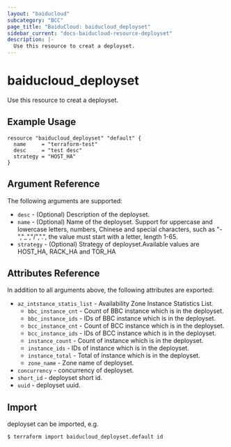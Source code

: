 ```yaml
---
layout: "baiducloud"
subcategory: "BCC"
page_title: "BaiduCloud: baiducloud_deployset"
sidebar_current: "docs-baiducloud-resource-deployset"
description: |-
  Use this resource to creat a deployset.
---
```


# baiducloud_deployset

Use this resource to creat a deployset.

## Example Usage

```hcl
resource "baiducloud_deployset" "default" {
  name     = "terraform-test"
  desc     = "test desc"
  strategy = "HOST_HA"
}
```

## Argument Reference

The following arguments are supported:

* `desc` - (Optional) Description of the deployset.
* `name` - (Optional) Name of the deployset. Support for uppercase and lowercase letters, numbers, Chinese and special characters, such as "-","_","/",".", the value must start with a letter, length 1-65.
* `strategy` - (Optional) Strategy of deployset.Available values are HOST_HA, RACK_HA and TOR_HA

## Attributes Reference

In addition to all arguments above, the following attributes are exported:

* `az_intstance_statis_list` - Availability Zone Instance Statistics List.
  * `bbc_instance_cnt` - Count of BBC instance which is in the deployset.
  * `bbc_instance_ids` - IDs of BBC instance which is in the deployset.
  * `bcc_instance_cnt` - Count of BCC instance which is in the deployset.
  * `bcc_instance_ids` - IDs of BCC instance which is in the deployset.
  * `instance_count` - Count of instance which is in the deployset.
  * `instance_ids` - IDs of instance which is in the deployset.
  * `instance_total` - Total of instance which is in the deployset.
  * `zone_name` - Zone name of deployset.
* `concurrency` - concurrency of deployset.
* `short_id` - deployset short id.
* `uuid` - deployset uuid.


## Import

deployset can be imported, e.g.

```hcl
$ terraform import baiducloud_deployset.default id
```

